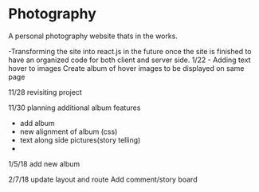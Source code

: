 # Photography

A personal photography website thats in the works.

-Transforming the site into react.js in the future once the site is finished to have an organized code for both client and server side.
1/22 -
Adding text hover to images
Create album of hover images to be displayed on same page

11/28 
revisiting project

11/30 
planning additional album features
  - add album
  - new alignment of album (css)
  - text along side pictures(story telling)
  -
 
 1/5/18
 add new album
 
 2/7/18
 update layout and route
 Add comment/story board
